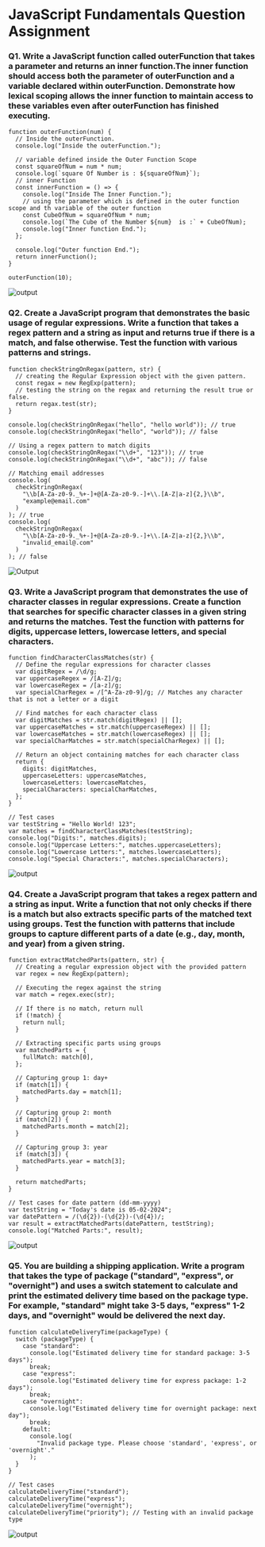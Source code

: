 # JavaScript Fundamentals Question Assignment

### Q1. Write a JavaScript function called outerFunction that takes a parameter and returns an inner function.The inner function should access both the parameter of outerFunction and a variable declared within outerFunction. Demonstrate how lexical scoping allows the inner function to maintain access to these variables even after outerFunction has finished executing.

```
function outerFunction(num) {
  // Inside the outerFunction.
  console.log("Inside the outerFunction.");

  // variable defined inside the Outer Function Scope
  const squareOfNum = num * num;
  console.log(`square Of Number is : ${squareOfNum}`);
  // inner Function
  const innerFunction = () => {
    console.log("Inside The Inner Function.");
    // using the parameter which is defined in the outer function scope and th variable of the outer function
    const CubeOfNum = squareOfNum * num;
    console.log(`The Cube of the Number ${num}  is :` + CubeOfNum);
    console.log("Inner function End.");
  };

  console.log("Outer function End.");
  return innerFunction();
}

outerFunction(10);

```

![output](<./output/Screenshot%20(396).png>)

### Q2. Create a JavaScript program that demonstrates the basic usage of regular expressions. Write a function that takes a regex pattern and a string as input and returns true if there is a match, and false otherwise. Test the function with various patterns and strings.

```
function checkStringOnRegax(pattern, str) {
  // creating the Regular Expression object with the given pattern.
  const regax = new RegExp(pattern);
  // testing the string on the regax and returning the result true or false.
  return regax.test(str);
}

console.log(checkStringOnRegax("hello", "hello world")); // true
console.log(checkStringOnRegax("hello", "world")); // false

// Using a regex pattern to match digits
console.log(checkStringOnRegax("\\d+", "123")); // true
console.log(checkStringOnRegax("\\d+", "abc")); // false

// Matching email addresses
console.log(
  checkStringOnRegax(
    "\\b[A-Za-z0-9._%+-]+@[A-Za-z0-9.-]+\\.[A-Z|a-z]{2,}\\b",
    "example@email.com"
  )
); // true
console.log(
  checkStringOnRegax(
    "\\b[A-Za-z0-9._%+-]+@[A-Za-z0-9.-]+\\.[A-Z|a-z]{2,}\\b",
    "invalid_email@.com"
  )
); // false

```

![Output](<./output/Screenshot%20(398).png>)

### Q3. Write a JavaScript program that demonstrates the use of character classes in regular expressions. Create a function that searches for specific character classes in a given string and returns the matches. Test the function with patterns for digits, uppercase letters, lowercase letters, and special characters.

```
function findCharacterClassMatches(str) {
  // Define the regular expressions for character classes
  var digitRegex = /\d/g;
  var uppercaseRegex = /[A-Z]/g;
  var lowercaseRegex = /[a-z]/g;
  var specialCharRegex = /[^A-Za-z0-9]/g; // Matches any character that is not a letter or a digit

  // Find matches for each character class
  var digitMatches = str.match(digitRegex) || [];
  var uppercaseMatches = str.match(uppercaseRegex) || [];
  var lowercaseMatches = str.match(lowercaseRegex) || [];
  var specialCharMatches = str.match(specialCharRegex) || [];

  // Return an object containing matches for each character class
  return {
    digits: digitMatches,
    uppercaseLetters: uppercaseMatches,
    lowercaseLetters: lowercaseMatches,
    specialCharacters: specialCharMatches,
  };
}

// Test cases
var testString = "Hello World! 123";
var matches = findCharacterClassMatches(testString);
console.log("Digits:", matches.digits);
console.log("Uppercase Letters:", matches.uppercaseLetters);
console.log("Lowercase Letters:", matches.lowercaseLetters);
console.log("Special Characters:", matches.specialCharacters);

```

![output](<./output/Screenshot%20(400).png>)

### Q4. Create a JavaScript program that takes a regex pattern and a string as input. Write a function that not only checks if there is a match but also extracts specific parts of the matched text using groups. Test the function with patterns that include groups to capture different parts of a date (e.g., day, month, and year) from a given string.

```
function extractMatchedParts(pattern, str) {
  // Creating a regular expression object with the provided pattern
  var regex = new RegExp(pattern);

  // Executing the regex against the string
  var match = regex.exec(str);

  // If there is no match, return null
  if (!match) {
    return null;
  }

  // Extracting specific parts using groups
  var matchedParts = {
    fullMatch: match[0],
  };

  // Capturing group 1: day+
  if (match[1]) {
    matchedParts.day = match[1];
  }

  // Capturing group 2: month
  if (match[2]) {
    matchedParts.month = match[2];
  }

  // Capturing group 3: year
  if (match[3]) {
    matchedParts.year = match[3];
  }

  return matchedParts;
}

// Test cases for date pattern (dd-mm-yyyy)
var testString = "Today's date is 05-02-2024";
var datePattern = /(\d{2})-(\d{2})-(\d{4})/;
var result = extractMatchedParts(datePattern, testString);
console.log("Matched Parts:", result);

```

![output](<./output/Screenshot%20(402).png>)

### Q5. You are building a shipping application. Write a program that takes the type of package ("standard", "express", or "overnight") and uses a switch statement to calculate and print the estimated delivery time based on the package type. For example, "standard" might take 3-5 days, "express" 1-2 days, and "overnight" would be delivered the next day.

```
function calculateDeliveryTime(packageType) {
  switch (packageType) {
    case "standard":
      console.log("Estimated delivery time for standard package: 3-5 days");
      break;
    case "express":
      console.log("Estimated delivery time for express package: 1-2 days");
      break;
    case "overnight":
      console.log("Estimated delivery time for overnight package: next day");
      break;
    default:
      console.log(
        "Invalid package type. Please choose 'standard', 'express', or 'overnight'."
      );
  }
}

// Test cases
calculateDeliveryTime("standard");
calculateDeliveryTime("express");
calculateDeliveryTime("overnight");
calculateDeliveryTime("priority"); // Testing with an invalid package type

```

![output](<./output/Screenshot%20(404).png>)
